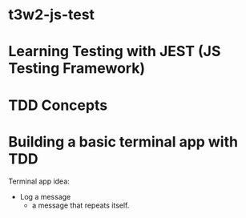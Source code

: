 # t3w2-js-test

# Learning Testing with JEST (JS Testing Framework)
# TDD Concepts
# Building a basic terminal app with TDD

Terminal app idea:
- Log a message
    - a message that repeats itself.

